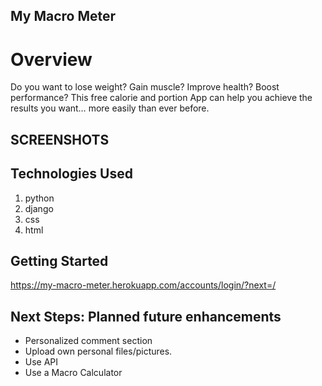 ## My Macro Meter

#  Overview 

Do you want to lose weight? Gain muscle? Improve health? Boost performance? This free calorie and portion App can help you achieve the results you want… more easily than ever before.

## SCREENSHOTS





## Technologies Used 
1. python
2. django
3. css
4. html


## Getting Started 
https://my-macro-meter.herokuapp.com/accounts/login/?next=/



## Next Steps: Planned future enhancements

- Personalized comment section
- Upload own personal files/pictures.
-  Use API
- Use a Macro Calculator
